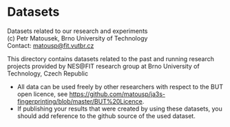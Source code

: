 # Datasets
Datasets related to our research and experiments  
(c) Petr Matousek, Brno University of Technology  
Contact: matousp@fit.vutbr.cz

This directory contains datasets related to the past and running research projects provided by NES@FIT research group at Brno University of Technology, Czech Republic
* All data can be used freely by other researchers with respect to the BUT open licence, see https://github.com/matousp/ja3s-fingerprinting/blob/master/BUT%20Licence.
* If publishing your results that were created by using these datasets, you should add reference to the github source of the used dataset.
